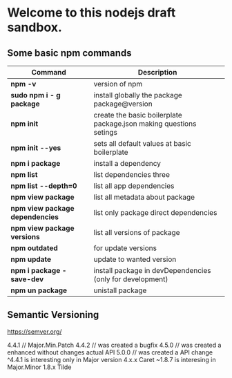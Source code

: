 # Welcome to this nodejs draft sandbox.

## Some basic npm commands
| Command | Description |
| ------ | ------ |
|**npm -v**| version of npm|
|**sudo npm i - g package**|  install globally the package  package@version|
|**npm init**|   create the basic boilerplate package.json making questions setings|
|**npm init --yes**| sets all default values at basic boilerplate|
|**npm i package**| install a dependency|
|**npm list**| list dependencies three|
|**npm list --depth=0**| list all app dependencies|
|**npm view package**| list all metadata about package|
|**npm view package dependencies**|  list only package direct dependencies|
|**npm view package versions**| list all versions of package|
|**npm outdated**|  for update versions|
|**npm update**| update to wanted version|
|**npm i package -save-dev**|  install package in devDependencies (only for development)|
|**npm un package**| unistall package|

## Semantic Versioning
https://semver.org/

4.4.1 // Major.Min.Patch
4.4.2 // was created a bugfix
4.5.0 // was created a enhanced without changes actual API
5.0.0 // was created a API change
^4.4.1 is interesting only in Major version 4.x.x  Caret
~1.8.7 is interesing in Major.Minor  1.8.x   Tilde
